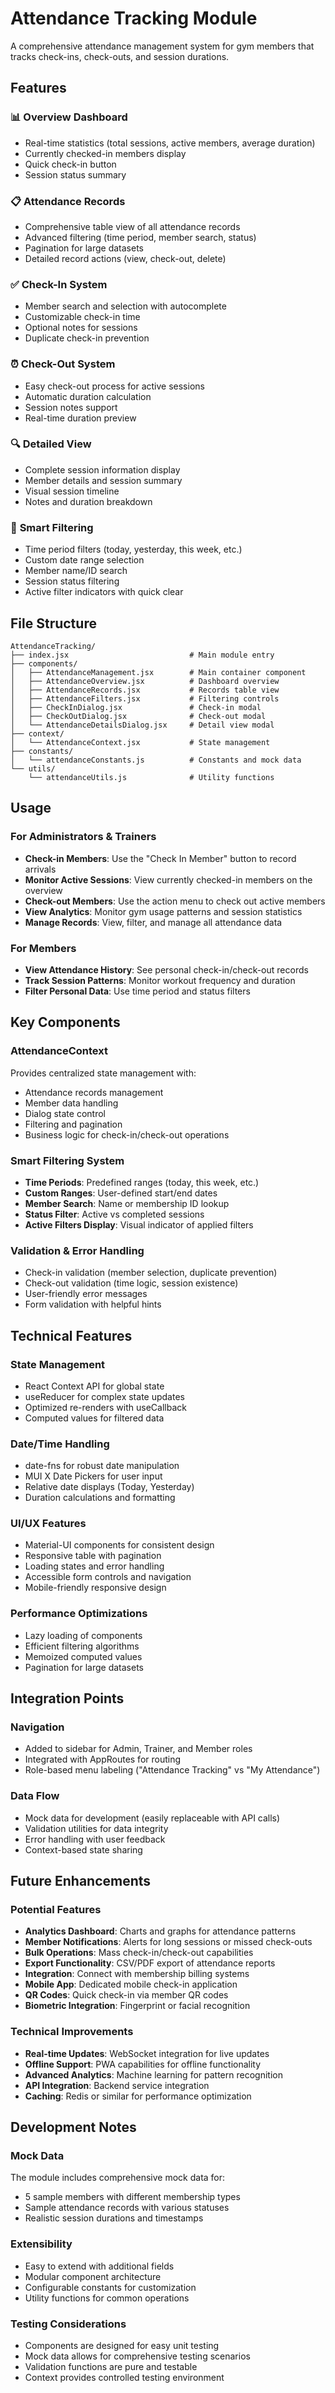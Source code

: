 # Attendance Tracking Module

A comprehensive attendance management system for gym members that tracks check-ins, check-outs, and session durations.

## Features

### 📊 **Overview Dashboard**

- Real-time statistics (total sessions, active members, average duration)
- Currently checked-in members display
- Quick check-in button
- Session status summary

### 📋 **Attendance Records**

- Comprehensive table view of all attendance records
- Advanced filtering (time period, member search, status)
- Pagination for large datasets
- Detailed record actions (view, check-out, delete)

### ✅ **Check-In System**

- Member search and selection with autocomplete
- Customizable check-in time
- Optional notes for sessions
- Duplicate check-in prevention

### ⏰ **Check-Out System**

- Easy check-out process for active sessions
- Automatic duration calculation
- Session notes support
- Real-time duration preview

### 🔍 **Detailed View**

- Complete session information display
- Member details and session summary
- Visual session timeline
- Notes and duration breakdown

### 🎯 **Smart Filtering**

- Time period filters (today, yesterday, this week, etc.)
- Custom date range selection
- Member name/ID search
- Session status filtering
- Active filter indicators with quick clear

## File Structure

```
AttendanceTracking/
├── index.jsx                           # Main module entry
├── components/
│   ├── AttendanceManagement.jsx        # Main container component
│   ├── AttendanceOverview.jsx          # Dashboard overview
│   ├── AttendanceRecords.jsx           # Records table view
│   ├── AttendanceFilters.jsx           # Filtering controls
│   ├── CheckInDialog.jsx               # Check-in modal
│   ├── CheckOutDialog.jsx              # Check-out modal
│   └── AttendanceDetailsDialog.jsx     # Detail view modal
├── context/
│   └── AttendanceContext.jsx           # State management
├── constants/
│   └── attendanceConstants.js          # Constants and mock data
└── utils/
    └── attendanceUtils.js              # Utility functions
```

## Usage

### For Administrators & Trainers

- **Check-in Members**: Use the "Check In Member" button to record arrivals
- **Monitor Active Sessions**: View currently checked-in members on the overview
- **Check-out Members**: Use the action menu to check out active members
- **View Analytics**: Monitor gym usage patterns and session statistics
- **Manage Records**: View, filter, and manage all attendance data

### For Members

- **View Attendance History**: See personal check-in/check-out records
- **Track Session Patterns**: Monitor workout frequency and duration
- **Filter Personal Data**: Use time period and status filters

## Key Components

### AttendanceContext

Provides centralized state management with:

- Attendance records management
- Member data handling
- Dialog state control
- Filtering and pagination
- Business logic for check-in/check-out operations

### Smart Filtering System

- **Time Periods**: Predefined ranges (today, this week, etc.)
- **Custom Ranges**: User-defined start/end dates
- **Member Search**: Name or membership ID lookup
- **Status Filter**: Active vs completed sessions
- **Active Filters Display**: Visual indicator of applied filters

### Validation & Error Handling

- Check-in validation (member selection, duplicate prevention)
- Check-out validation (time logic, session existence)
- User-friendly error messages
- Form validation with helpful hints

## Technical Features

### State Management

- React Context API for global state
- useReducer for complex state updates
- Optimized re-renders with useCallback
- Computed values for filtered data

### Date/Time Handling

- date-fns for robust date manipulation
- MUI X Date Pickers for user input
- Relative date displays (Today, Yesterday)
- Duration calculations and formatting

### UI/UX Features

- Material-UI components for consistent design
- Responsive table with pagination
- Loading states and error handling
- Accessible form controls and navigation
- Mobile-friendly responsive design

### Performance Optimizations

- Lazy loading of components
- Efficient filtering algorithms
- Memoized computed values
- Pagination for large datasets

## Integration Points

### Navigation

- Added to sidebar for Admin, Trainer, and Member roles
- Integrated with AppRoutes for routing
- Role-based menu labeling ("Attendance Tracking" vs "My Attendance")

### Data Flow

- Mock data for development (easily replaceable with API calls)
- Validation utilities for data integrity
- Error handling with user feedback
- Context-based state sharing

## Future Enhancements

### Potential Features

- **Analytics Dashboard**: Charts and graphs for attendance patterns
- **Member Notifications**: Alerts for long sessions or missed check-outs
- **Bulk Operations**: Mass check-in/check-out capabilities
- **Export Functionality**: CSV/PDF export of attendance reports
- **Integration**: Connect with membership billing systems
- **Mobile App**: Dedicated mobile check-in application
- **QR Codes**: Quick check-in via member QR codes
- **Biometric Integration**: Fingerprint or facial recognition

### Technical Improvements

- **Real-time Updates**: WebSocket integration for live updates
- **Offline Support**: PWA capabilities for offline functionality
- **Advanced Analytics**: Machine learning for pattern recognition
- **API Integration**: Backend service integration
- **Caching**: Redis or similar for performance optimization

## Development Notes

### Mock Data

The module includes comprehensive mock data for:

- 5 sample members with different membership types
- Sample attendance records with various statuses
- Realistic session durations and timestamps

### Extensibility

- Easy to extend with additional fields
- Modular component architecture
- Configurable constants for customization
- Utility functions for common operations

### Testing Considerations

- Components are designed for easy unit testing
- Mock data allows for comprehensive testing scenarios
- Validation functions are pure and testable
- Context provides controlled testing environment

